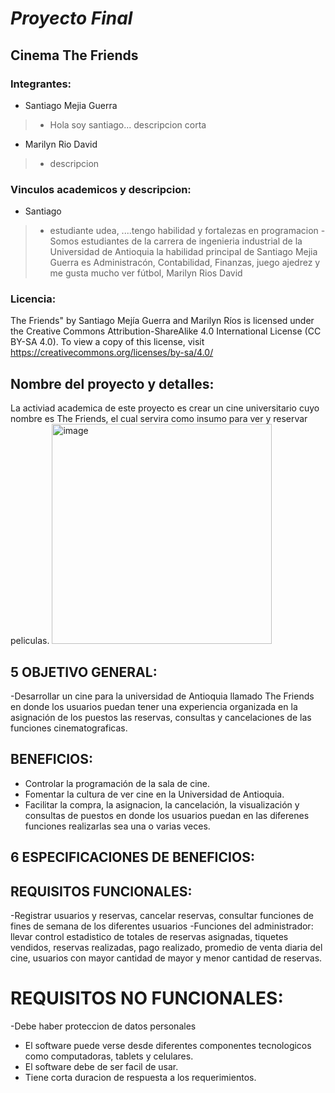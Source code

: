# *Proyecto Final*
## **Cinema The Friends**

### Integrantes:
* Santiago Mejia Guerra
>* Hola soy santiago... descripcion corta
* Marilyn Rio David
>* descripcion

### Vinculos academicos y descripcion:
* Santiago
>* estudiante udea, ....tengo habilidad y fortalezas en programacion
-Somos estudiantes de la carrera de ingenieria industrial de la Universidad de Antioquia la habilidad principal de Santiago Mejia Guerra es Administracón,  Contabilidad, Finanzas, juego ajedrez y me gusta mucho ver fútbol, Marilyn Rios David

### Licencia:
The Friends" by Santiago Mejía Guerra and Marilyn Ríos is licensed under the Creative Commons Attribution-ShareAlike 4.0 International License (CC BY-SA 4.0).
To view a copy of this license, visit https://creativecommons.org/licenses/by-sa/4.0/

## Nombre del proyecto y detalles: 
La activiad academica de este proyecto es crear un cine universitario cuyo nombre es The Friends, el cual servira como insumo para ver y reservar peliculas. 
<img width="352" height="352" alt="image" src="https://github.com/user-attachments/assets/b7282ccb-fcbc-4d8e-a770-302e243c15e4" />

## 5 OBJETIVO GENERAL: 
-Desarrollar un cine para la universidad de Antioquia llamado The Friends en donde los usuarios puedan tener una experiencia organizada en la asignación de los puestos  las reservas, consultas y  cancelaciones de las funciones cinematograficas.
## BENEFICIOS:
- Controlar la programación  de la sala de cine.
- Fomentar la cultura de ver cine en la Universidad de Antioquia.
- Facilitar la compra, la asignacion, la cancelación, la visualización y consultas  de puestos en donde los usuarios puedan en las diferenes funciones  realizarlas sea una o varias veces.
## 6 ESPECIFICACIONES DE BENEFICIOS:
## REQUISITOS FUNCIONALES: 
-Registrar usuarios y reservas, cancelar reservas, consultar funciones de fines de semana de los diferentes usuarios
-Funciones del administrador: llevar control estadistico de totales de reservas asignadas, tiquetes vendidos, reservas realizadas, pago realizado, promedio de venta diaria del cine, usuarios con mayor cantidad de mayor y menor cantidad de reservas.
# REQUISITOS NO FUNCIONALES: 
-Debe haber proteccion de datos personales
- El software puede verse desde diferentes componentes tecnologicos como computadoras, tablets y celulares.
- El software debe de ser facil de usar.
- Tiene corta duracion de respuesta  a los requerimientos.

